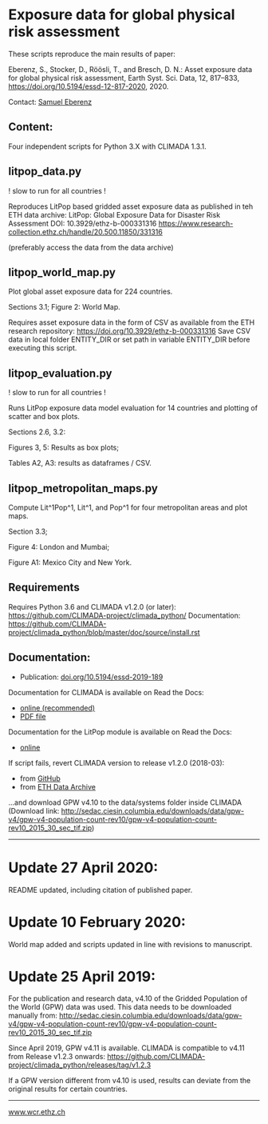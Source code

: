 # Exposure data for global physical risk assessment

These scripts reproduce the main results of paper:

Eberenz, S., Stocker, D., Röösli, T., and Bresch, D. N.: Asset exposure data for global physical risk assessment, Earth Syst. Sci. Data, 12, 817–833, https://doi.org/10.5194/essd-12-817-2020, 2020.

Contact: [Samuel Eberenz](mailto:samuel.eberenz@usys.ethz.ch)

## Content:
Four independent scripts for Python 3.X with CLIMADA 1.3.1.

##  litpop_data.py
! slow to run for all countries !

Reproduces LitPop based gridded asset exposure data as published in teh ETH data archive:
LitPop: Global Exposure Data for Disaster Risk Assessment
DOI: 10.3929/ethz-b-000331316
https://www.research-collection.ethz.ch/handle/20.500.11850/331316

(preferably access the data from the data archive)

##  litpop_world_map.py
Plot global asset exposure data for 224 countries.

Sections 3.1; Figure 2: World Map.

Requires asset exposure data in the form of CSV as available from the ETH research repository:
https://doi.org/10.3929/ethz-b-000331316
Save CSV data in local folder ENTITY_DIR or set path in variable ENTITY_DIR before executing this script.

## litpop_evaluation.py
! slow to run for all countries !

Runs LitPop exposure data model evaluation for 14 countries and plotting of scatter and box plots.

Sections 2.6, 3.2:

Figures 3, 5: Results as box plots;

Tables A2, A3: results as dataframes / CSV.



## litpop_metropolitan_maps.py
Compute Lit^1Pop^1, Lit^1, and Pop^1 for four metropolitan areas and plot maps.

Section 3.3;

Figure 4: London and Mumbai;

Figure A1: Mexico City and New York.

## Requirements

Requires Python 3.6 and CLIMADA v1.2.0 (or later):
https://github.com/CLIMADA-project/climada_python/
Documentation: https://github.com/CLIMADA-project/climada_python/blob/master/doc/source/install.rst

## Documentation:

* Publication: [doi.org/10.5194/essd-2019-189](https://doi.org/10.5194/essd-2019-189)

Documentation for CLIMADA is available on Read the Docs:

* [online (recommended)](https://climada-python.readthedocs.io/en/stable/)
* [PDF file](https://buildmedia.readthedocs.org/media/pdf/climada-python/stable/climada-python.pdf)

Documentation for the LitPop module is available on Read the Docs:

* [online](https://climada-python.readthedocs.io/en/stable/tutorial/climada_entity_LitPop.html)

If script fails, revert CLIMADA version to release v1.2.0 (2018-03):
* from [GitHub](https://github.com/CLIMADA-project/climada_python/releases/tag/v1.2.0)
* from [ETH Data Archive](http://doi.org/10.5905/ethz-1007-226)

...and download GPW v4.10 to the data/systems folder inside CLIMADA
(Download link: http://sedac.ciesin.columbia.edu/downloads/data/gpw-v4/gpw-v4-population-count-rev10/gpw-v4-population-count-rev10_2015_30_sec_tif.zip)

-----
# Update 27 April 2020:
README updated, including citation of published paper.

# Update 10 February 2020:
World map added and scripts updated in line with revisions to manuscript.


# Update 25 April 2019:
For the publication and research data, v4.10 of the Gridded Population of the World (GPW) data was used.
This data needs to be downloaded manually from:
http://sedac.ciesin.columbia.edu/downloads/data/gpw-v4/gpw-v4-population-count-rev10/gpw-v4-population-count-rev10_2015_30_sec_tif.zip

Since April 2019, GPW v4.11 is available. CLIMADA is compatible to v4.11 from Release v1.2.3 onwards:
https://github.com/CLIMADA-project/climada_python/releases/tag/v1.2.3

If a GPW version different from v4.10 is used, results can deviate from the original results for certain countries.

-----

www.wcr.ethz.ch
